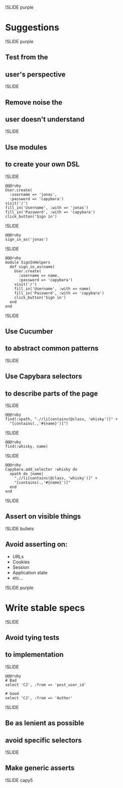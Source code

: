 !SLIDE purple

# Suggestions

!SLIDE purple

## Test from the
## user's perspective

!SLIDE

## Remove noise the
## user doesn't understand

!SLIDE

## Use modules
## to create your own DSL

!SLIDE

    @@@ruby
    User.create(
      :username => 'jonas',
      :password => 'capybara')
    visit('/')
    fill_in('Username', :with => 'jonas')
    fill_in('Password', :with => 'capybara')
    click_button('Sign in')

!SLIDE

    @@@ruby
    sign_in_as('jonas')

!SLIDE

    @@@ruby
    module SignInHelpers
      def sign_in_as(name)
        User.create(
          :username => name,
          :password => 'capybara')
        visit('/')
        fill_in('Username', :with => name)
        fill_in('Password', :with => 'capybara')
        click_button('Sign in')
      end
    end

!SLIDE

## Use Cucumber
## to abstract common patterns

!SLIDE

## Use Capybara selectors
## to describe parts of the page

!SLIDE

    @@@ruby
    find(:xpath, ".//li[contains(@class, 'whisky')]" +
      "[contains(.,'#{name}')]")

!SLIDE

    @@@ruby
    find(:whisky, name)

!SLIDE

    @@@ruby
    Capybara.add_selector :whisky do
      xpath do |name|
        ".//li[contains(@class, 'whisky')]" +
        "[contains(.,'#{name}')]"
      end
    end

!SLIDE

## Assert on visible things

!SLIDE bullets

## Avoid asserting on:

* URLs
* Cookies
* Session
* Application state
* etc...

!SLIDE purple

# Write stable specs

!SLIDE

## Avoid tying tests
## to implementation

!SLIDE

    @@@ruby
    # Bad
    select 'CJ', :from => 'post_user_id'

    # Good
    select 'CJ', :from => 'Author'

!SLIDE

## Be as lenient as possible
## avoid specific selectors

!SLIDE

## Make generic asserts

!SLIDE capy5
